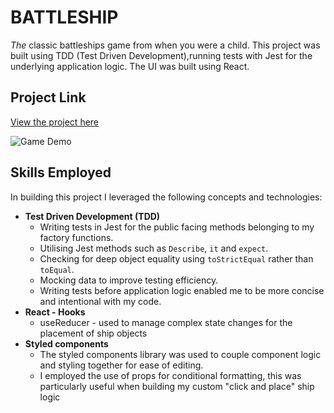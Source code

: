 # BATTLESHIP

_The_ classic battleships game from when you were a child. This project was built using TDD (Test Driven Development),running tests with Jest for the underlying application logic. The UI was built using React.

## Project Link

[View the project here](https://digidub.github.io/battleship/)

![Game Demo](https://i.imgur.com/jRUX1dD.gif 'Battleships demo')

## Skills Employed

In building this project I leveraged the following concepts and technologies:

- **Test Driven Development (TDD)**
  - Writing tests in Jest for the public facing methods belonging to my factory functions.
  - Utilising Jest methods such as `Describe`, `it` and `expect`.
  - Checking for deep object equality using `toStrictEqual` rather than `toEqual`.
  - Mocking data to improve testing efficiency.
  - Writing tests before application logic enabled me to be more concise and intentional with my code.
- **React - Hooks**
  - useReducer - used to manage complex state changes for the placement of ship objects
- **Styled components**
  - The styled components library was used to couple component logic and styling together for ease of editing.
  - I employed the use of props for conditional formatting, this was particularly useful when building my custom "click and place" ship logic
